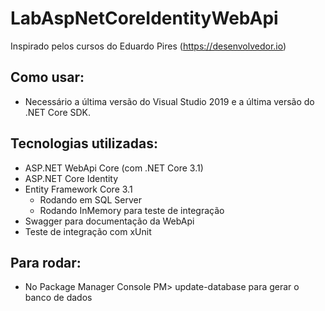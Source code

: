 # LabAspNetCoreIdentityWebApi

Inspirado pelos cursos do Eduardo Pires (https://desenvolvedor.io)

## Como usar:

- Necessário a última versão do Visual Studio 2019 e a última versão do .NET Core SDK.

## Tecnologias utilizadas:

- ASP.NET WebApi Core (com .NET Core 3.1)
- ASP.NET Core Identity
- Entity Framework Core 3.1
  - Rodando em SQL Server
  - Rodando InMemory para teste de integração
- Swagger para documentação da WebApi
- Teste de integração com xUnit

## Para rodar:

- No Package Manager Console PM> update-database para gerar o banco de dados